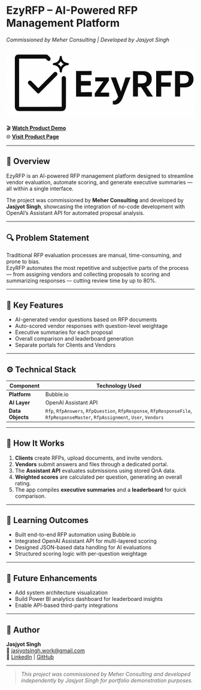 # EzyRFP – AI-Powered RFP Management Platform  
*Commissioned by Meher Consulting | Developed by Jasjyot Singh*  

![EzyRFP Logo](assets/ezyrfp-logo.png)

🎬 **[Watch Product Demo](assets/ezyrfp-demo.mp4)**  
🌐 **[Visit Product Page](https://ezyrfp.meherconsulting.com)**  

---

## 🧩 Overview  
EzyRFP is an AI-powered RFP management platform designed to streamline vendor evaluation, automate scoring, and generate executive summaries — all within a single interface.  

The project was commissioned by **Meher Consulting** and developed by **Jasjyot Singh**, showcasing the integration of no-code development with OpenAI’s Assistant API for automated proposal analysis.  

---

## 🔍 Problem Statement  
Traditional RFP evaluation processes are manual, time-consuming, and prone to bias.  
EzyRFP automates the most repetitive and subjective parts of the process — from assigning vendors and collecting proposals to scoring and summarizing responses — cutting review time by up to 80%.  

---

## 🧠 Key Features  
- AI-generated vendor questions based on RFP documents  
- Auto-scored vendor responses with question-level weightage  
- Executive summaries for each proposal  
- Overall comparison and leaderboard generation  
- Separate portals for Clients and Vendors  

---

## ⚙️ Technical Stack  

| Component | Technology Used |
|------------|-----------------|
| **Platform** | Bubble.io |
| **AI Layer** | OpenAI Assistant API |
| **Data Objects** | `Rfp`, `RfpAnswers`, `RfpQuestion`, `RfpResponse`, `RfpResponseFile`, `RfpResponseMaster`, `RfpAssignment`, `User`, `Vendors` |

---

## 🧪 How It Works  
1. **Clients** create RFPs, upload documents, and invite vendors.  
2. **Vendors** submit answers and files through a dedicated portal.  
3. The **Assistant API** evaluates submissions using stored QnA data.  
4. **Weighted scores** are calculated per question, generating an overall rating.  
5. The app compiles **executive summaries** and a **leaderboard** for quick comparison.  

---

## 🧭 Learning Outcomes  
- Built end-to-end RFP automation using Bubble.io  
- Integrated OpenAI Assistant API for multi-layered scoring  
- Designed JSON-based data handling for AI evaluations  
- Structured scoring logic with per-question weightage  

---

## 🚀 Future Enhancements  
- Add system architecture visualization  
- Build Power BI analytics dashboard for leaderboard insights  
- Enable API-based third-party integrations  

---

## 👤 Author  
**Jasjyot Singh**  
📧 jasjyotsingh.work@gmail.com  
🔗 [LinkedIn](https://www.linkedin.com/in/jasjyot-singh-14a8aa217/) | [GitHub](https://github.com/SuperfiedStudd)

---

> *This project was commissioned by Meher Consulting and developed independently by Jasjyot Singh for portfolio demonstration purposes.*
